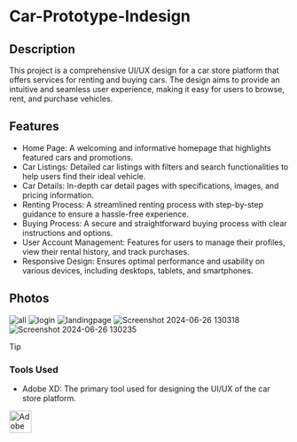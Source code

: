 # Car-Prototype-Indesign

## Description
This project is a comprehensive UI/UX design for a car store platform that offers services for renting and buying cars. The design aims to provide an intuitive and seamless user experience, making it easy for users to browse, rent, and purchase vehicles.

## Features

- Home Page: A welcoming and informative homepage that highlights featured cars and promotions.
- Car Listings: Detailed car listings with filters and search functionalities to help users find their ideal vehicle.
- Car Details: In-depth car detail pages with specifications, images, and pricing information.
- Renting Process: A streamlined renting process with step-by-step guidance to ensure a hassle-free experience.
- Buying Process: A secure and straightforward buying process with clear instructions and options.
- User Account Management: Features for users to manage their profiles, view their rental history, and track purchases.
- Responsive Design: Ensures optimal performance and usability on various devices, including desktops, tablets, and smartphones.

## Photos

![all](https://github.com/omarMohammedbenzo/Car-Prototype-Indesign/assets/113354292/3967fccc-d255-4aea-8fd6-3de1b4861e24)
![login](https://github.com/omarMohammedbenzo/Car-Prototype-Indesign/assets/113354292/599691be-7b03-495b-929b-d6e07ddb417f)
![landingpage](https://github.com/omarMohammedbenzo/Car-Prototype-Indesign/assets/113354292/a44e4b81-309f-4eaa-8fe2-ece2f6a60a04)
![Screenshot 2024-06-26 130318](https://github.com/omarMohammedbenzo/Car-Prototype-Indesign/assets/113354292/a885ad06-861d-40cd-a080-355f78affb64)
![Screenshot 2024-06-26 130235](https://github.com/omarMohammedbenzo/Car-Prototype-Indesign/assets/113354292/05920905-5f51-4075-94c5-9885c223b191)



> [!TIP]
> ### Tools Used
> * Adobe XD: The primary tool used for designing the UI/UX of the car store platform. 
<a href="https://www.adobe.com/products/xd.html" target="_blank" rel="noreferrer">
    <img src="https://upload.wikimedia.org/wikipedia/commons/c/c2/Adobe_XD_CC_icon.svg" alt="Adobe XD" title="Adobe XD" width="40" height="40"/>
  </a>
